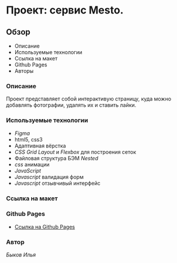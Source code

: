 # Проект: сервис Mesto.

## Обзор
* Описание
* Используемые технологии
* Ссылка на макет
* Github Pages
* Авторы


### **Описание**

Проект представляет собой интерактивую страницу, куда можно добавлять фотографии, удалять их и ставить лайки.


### **Используемые технологии**

+ _Figma_
+ html5, css3
+ Адаптивная вёрстка
+ _CSS Grid Layout_ и _Flexbox_ для построения сеток
+ Файловая структура БЭМ _Nested_
+ _css_ анимации
+ _JavaScript_
+ _Javascript_ валидация форм
+ _Javascript_ отзывчивый интерфейс


### **Ссылка на макет**

### **Github Pages**
* [Ссылка на Github Pages](https://iliabyk.github.io/mesto/)

### **Автор**
_Быков Илья_
